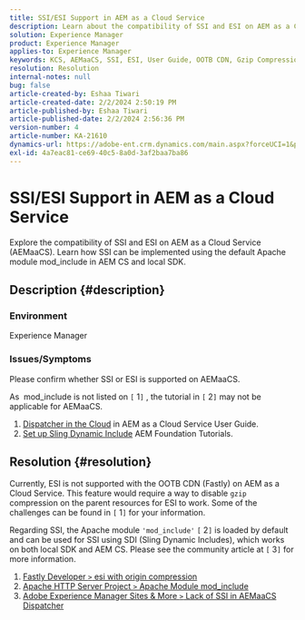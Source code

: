 ```yaml
---
title: SSI/ESI Support in AEM as a Cloud Service
description: Learn about the compatibility of SSI and ESI on AEM as a Cloud Service ( AEMaaCS).
solution: Experience Manager
product: Experience Manager
applies-to: Experience Manager
keywords: KCS, AEMaaCS, SSI, ESI, User Guide, OOTB CDN, Gzip Compression, AEM foundation, SDI, SDK
resolution: Resolution
internal-notes: null
bug: false
article-created-by: Eshaa Tiwari
article-created-date: 2/2/2024 2:50:19 PM
article-published-by: Eshaa Tiwari
article-published-date: 2/2/2024 2:56:36 PM
version-number: 4
article-number: KA-21610
dynamics-url: https://adobe-ent.crm.dynamics.com/main.aspx?forceUCI=1&pagetype=entityrecord&etn=knowledgearticle&id=b9a17660-dac1-ee11-9079-6045bd006268
exl-id: 4a7eac81-ce69-40c5-8a0d-3af2baa7ba86
---
```

# SSI/ESI Support in AEM as a Cloud Service


Explore the compatibility of SSI and ESI on AEM as a Cloud Service (AEMaaCS). Learn how SSI can be implemented using the default Apache module mod_include in AEM CS and local SDK.

## Description {#description}


### <b>Environment</b>

Experience Manager



### <b>Issues/Symptoms</b>

Please confirm whether SSI or ESI is supported on AEMaaCS.

As  mod_include is not listed on `[` 1`]` , the tutorial in `[` 2`]`  may not be applicable for AEMaaCS.

1. [Dispatcher in the Cloud](https://experienceleague.adobe.com/docs/experience-manager-cloud-service/content/implementing/content-delivery/disp-overview.html) in AEM as a Cloud Service User Guide.
2. [Set up Sling Dynamic Include](https://experienceleague.adobe.com/docs/experience-manager-learn/foundation/development/set-up-sling-dynamic-include.html) AEM Foundation Tutorials.





## Resolution {#resolution}


Currently, ESI is not supported with the OOTB CDN (Fastly) on AEM as a Cloud Service. This feature would require a way to disable `gzip` compression on the parent resources for ESI to work. Some of the challenges can be found in `[` 1`]`  for your information.

 Regarding SSI, the Apache module `'mod_include'` `[` 2`]`  is loaded by default and can be used for SSI using SDI (Sling Dynamic Includes), which works on both local SDK and AEM CS. Please see the community article at `[` 3`]`  for more information.

1. [Fastly Developer `>`  esi with origin compression](https://developer.fastly.com/reference/vcl/statements/esi/#esi-with-origin-compression)
2. [Apache HTTP Server Project `>`  Apache Module mod_include](https://httpd.apache.org/docs/2.4/mod/mod_include.html)
3. [Adobe Experience Manager Sites & More `>`  Lack of SSI in AEMaaCS Dispatcher](https://experienceleaguecommunities.adobe.com/t5/adobe-experience-manager/lack-of-ssi-in-aemaacs-dispatcher/td-p/392044)
